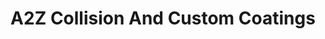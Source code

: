 ---
title: "A2Z Collision And Custom Coatings"
url: /benton/a2z-collision-and-custom-coatings/
shop: car repair
---